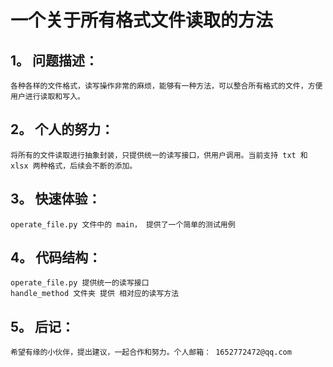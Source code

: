 # 一个关于所有格式文件读取的方法

## 1。 问题描述：
    各种各样的文件格式，读写操作非常的麻烦，能够有一种方法，可以整合所有格式的文件，方便用户进行读取和写入。
    
## 2。 个人的努力：
    将所有的文件读取进行抽象封装，只提供统一的读写接口，供用户调用。当前支持 txt 和 xlsx 两种格式，后续会不断的添加。

## 3。 快速体验：
    operate_file.py 文件中的 main， 提供了一个简单的测试用例

## 4。 代码结构：
    operate_file.py 提供统一的读写接口
    handle_method 文件夹 提供 相对应的读写方法
    
 ## 5。 后记：
    希望有缘的小伙伴，提出建议，一起合作和努力。个人邮箱： 1652772472@qq.com